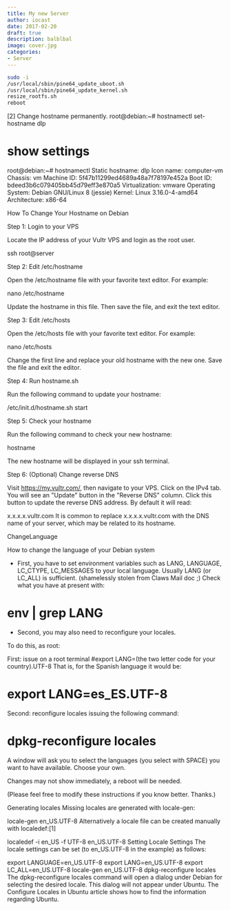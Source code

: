 ```yaml
---
title: My new Server
author: iocast
date: 2017-02-20
draft: true
description: balblbal
image: cover.jpg
categories:
- Server
---
```


```bash
sudo -i
/usr/local/sbin/pine64_update_uboot.sh
/usr/local/sbin/pine64_update_kernel.sh
resize_rootfs.sh
reboot
```




[2]	Change hostname permanently.
root@debian:~# hostnamectl set-hostname dlp
# show settings
root@debian:~# hostnamectl
   Static hostname: dlp
         Icon name: computer-vm
           Chassis: vm
        Machine ID: 5f47b11299ed4689a48a7f78197e452a
           Boot ID: bdeed3b6c079405bb45d79eff3e870a5
    Virtualization: vmware
  Operating System: Debian GNU/Linux 8 (jessie)
            Kernel: Linux 3.16.0-4-amd64
      Architecture: x86-64








How To Change Your Hostname on Debian

Step 1: Login to your VPS

Locate the IP address of your Vultr VPS and login as the root user.

ssh root@server

Step 2: Edit /etc/hostname

Open the /etc/hostname file with your favorite text editor. For example:

nano /etc/hostname

Update the hostname in this file. Then save the file, and exit the text editor.

Step 3: Edit /etc/hosts

Open the /etc/hosts file with your favorite text editor. For example:

nano /etc/hosts

Change the first line and replace your old hostname with the new one. Save the file and exit the editor.

Step 4: Run hostname.sh

Run the following command to update your hostname:

/etc/init.d/hostname.sh start

Step 5: Check your hostname

Run the following command to check your new hostname:

hostname

The new hostname will be displayed in your ssh terminal.

Step 6: (Optional) Change reverse DNS

Visit https://my.vultr.com/, then navigate to your VPS. Click on the IPv4 tab. You will see an "Update" button in the "Reverse DNS" column. Click this button to update the reverse DNS address. By default it will read:

x.x.x.x.vultr.com
It is common to replace x.x.x.x.vultr.com with the DNS name of your server, which may be related to its hostname.












ChangeLanguage

How to change the language of your Debian system

* First, you have to set environment variables such as LANG, LANGUAGE, LC_CTYPE, LC_MESSAGES to your local language. Usually LANG (or LC_ALL) is sufficient. (shamelessly stolen from Claws Mail doc ;) Check what you have at present with:

# env | grep LANG
* Second, you may also need to reconfigure your locales.

To do this, as root:

First: issue on a root terminal #export LANG=(the two letter code for your country).UTF-8 That is, for the Spanish language it would be:

# export LANG=es_ES.UTF-8
Second: reconfigure locales issuing the following command:

# dpkg-reconfigure locales
A window will ask you to select the languages (you select with SPACE) you want to have available. Choose your own.

Changes may not show immediately, a reboot will be needed.

(Please feel free to modify these instructions if you know better. Thanks.)







Generating locales
Missing locales are generated with locale-gen:

locale-gen en_US.UTF-8
Alternatively a locale file can be created manually with localedef:[1]

localedef -i en_US -f UTF-8 en_US.UTF-8
Setting Locale Settings
The locale settings can be set (to en_US.UTF-8 in the example) as follows:

export LANGUAGE=en_US.UTF-8
export LANG=en_US.UTF-8
export LC_ALL=en_US.UTF-8
locale-gen en_US.UTF-8
dpkg-reconfigure locales
The dpkg-reconfigure locales command will open a dialog under Debian for selecting the desired locale. This dialog will not appear under Ubuntu. The Configure Locales in Ubuntu article shows how to find the information regarding Ubuntu.
